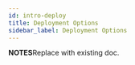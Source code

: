 ```yaml
---
id: intro-deploy
title: Deployment Options
sidebar_label: Deployment Options
---
```


**NOTES**Replace with existing doc.
